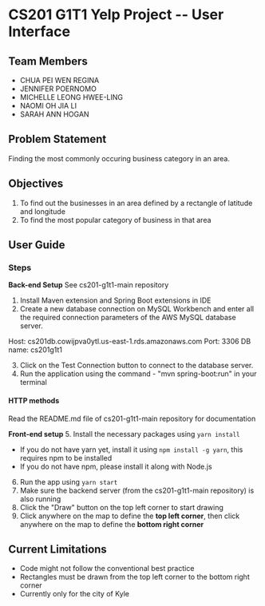 # CS201 G1T1 Yelp Project -- User Interface

## Team Members

- CHUA PEI WEN REGINA
- JENNIFER POERNOMO
- MICHELLE LEONG HWEE-LING
- NAOMI OH JIA LI
- SARAH ANN HOGAN


## Problem Statement 

Finding the most commonly occuring business category in an area.

## Objectives 

1. To find out the businesses in an area defined by a rectangle of latitude and longitude
2. To find the most popular category of business in that area

## User Guide 
### Steps

**Back-end Setup**
See cs201-g1t1-main repository
1. Install Maven extension and Spring Boot extensions in IDE
2. Create a new database connection on MySQL Workbench and enter all the required connection parameters of the AWS MySQL database server. 

Host: cs201db.cowijpva0ytl.us-east-1.rds.amazonaws.com
Port: 3306
DB name: cs201g1t1

3. Click on the Test Connection button to connect to the database server.
4. Run the application using the command - "mvn spring-boot:run" in your terminal

#### HTTP methods 
Read the README.md file of cs201-g1t1-main repository for documentation


**Front-end setup**
5. Install the necessary packages using `yarn install`
- If you do not have yarn yet, install it using `npm install -g yarn`, this requires npm to be installed
- If you do not have npm, please install it along with Node.js
6. Run the app using `yarn start` 
7. Make sure the backend server (from the cs201-g1t1-main repository) is also running
8. Click the "Draw" button on the top left corner to start drawing
9. Click anywhere on the map to define the **top left corner**, then click anywhere on the map to define the **bottom right corner**

## Current Limitations
- Code might not follow the conventional best practice
- Rectangles must be drawn from the top left corner to the bottom right corner
- Currently only for the city of Kyle
